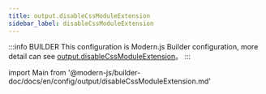 ```yaml
---
title: output.disableCssModuleExtension
sidebar_label: disableCssModuleExtension
---
```


:::info BUILDER
This configuration is Modern.js Builder configuration, more detail can see [output.disableCssModuleExtension](https://modernjs.dev/builder/en/api/config-output.html#output-disablecssmoduleextension)。
:::

import Main from '@modern-js/builder-doc/docs/en/config/output/disableCssModuleExtension.md'

<Main />
